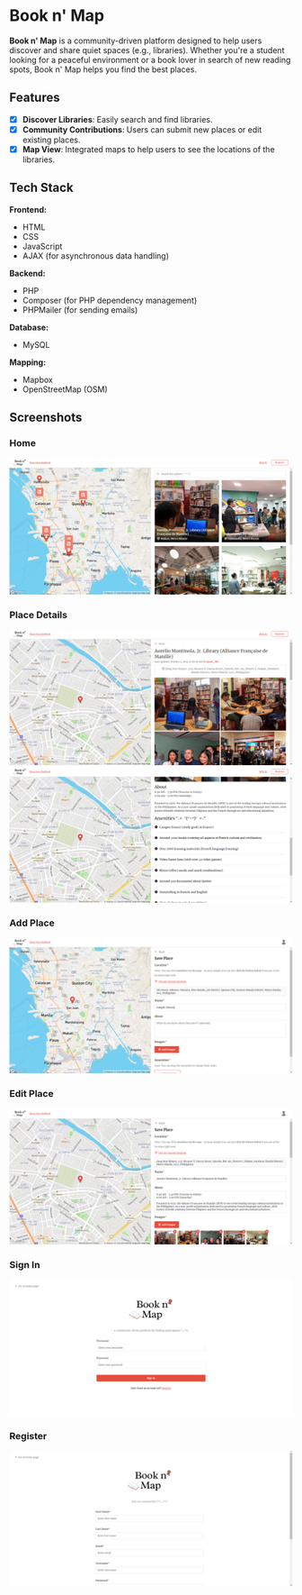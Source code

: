 # Book n' Map

**Book n' Map** is a community-driven platform designed to help users discover and share quiet spaces (e.g., libraries). Whether you're a student looking for a peaceful environment
or a book lover in search of new reading spots, Book n' Map helps you find the best places.

## Features

- [x] **Discover Libraries**: Easily search and find libraries.
- [x] **Community Contributions**: Users can submit new places or edit existing places.
- [x] **Map View**: Integrated maps to help users to see the locations of the libraries.

## Tech Stack

**Frontend:**

- HTML
- CSS
- JavaScript
- AJAX (for asynchronous data handling)

**Backend:**

- PHP
- Composer (for PHP dependency management)
- PHPMailer (for sending emails)

**Database:**

- MySQL

**Mapping:**

- Mapbox
- OpenStreetMap (OSM)

## Screenshots
### Home
<img src="screenshots/home.PNG" alt="home page">

### Place Details
<img src="screenshots/details.PNG" alt="details">
<img src="screenshots/details-2.PNG" alt="details">

### Add Place
<img src="screenshots/add-place.PNG" alt="add place">

### Edit Place
<img src="screenshots/edit-place.PNG" alt="edit place">

### Sign In
<img src="screenshots/sign-in.PNG" alt="sign in">

### Register
<img src="screenshots/register.PNG" alt="register">